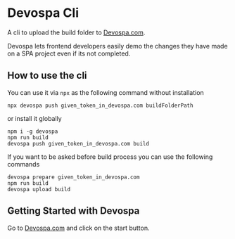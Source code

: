 # Devospa Cli
A cli to upload the build folder to [Devospa.com](http://devospa.com).

Devospa lets frontend developers easily demo the changes they have made on a SPA project even if its not completed.

## How to use the cli
You can use it via `npx` as the following command without installation
```
npx devospa push given_token_in_devospa.com buildFolderPath
```
or install it globally
```
npm i -g devospa
npm run build
devospa push given_token_in_devospa.com build
```

If you want to be asked before build process you can use the following commands
```
devospa prepare given_token_in_devospa.com
npm run build
devospa upload build
```

## Getting Started with Devospa
Go to [Devospa.com](http://devospa.com) and click on the start button.